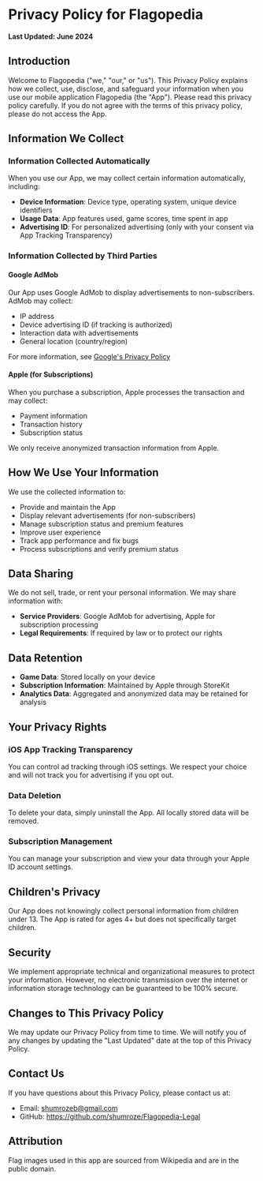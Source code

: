 # Privacy Policy for Flagopedia

**Last Updated: June 2024**

## Introduction

Welcome to Flagopedia ("we," "our," or "us"). This Privacy Policy explains how we collect, use, disclose, and safeguard your information when you use our mobile application Flagopedia (the "App"). Please read this privacy policy carefully. If you do not agree with the terms of this privacy policy, please do not access the App.

## Information We Collect

### Information Collected Automatically

When you use our App, we may collect certain information automatically, including:

- **Device Information**: Device type, operating system, unique device identifiers
- **Usage Data**: App features used, game scores, time spent in app
- **Advertising ID**: For personalized advertising (only with your consent via App Tracking Transparency)

### Information Collected by Third Parties

#### Google AdMob
Our App uses Google AdMob to display advertisements to non-subscribers. AdMob may collect:
- IP address
- Device advertising ID (if tracking is authorized)
- Interaction data with advertisements
- General location (country/region)

For more information, see [Google's Privacy Policy](https://policies.google.com/privacy)

#### Apple (for Subscriptions)
When you purchase a subscription, Apple processes the transaction and may collect:
- Payment information
- Transaction history
- Subscription status

We only receive anonymized transaction information from Apple.

## How We Use Your Information

We use the collected information to:
- Provide and maintain the App
- Display relevant advertisements (for non-subscribers)
- Manage subscription status and premium features
- Improve user experience
- Track app performance and fix bugs
- Process subscriptions and verify premium status

## Data Sharing

We do not sell, trade, or rent your personal information. We may share information with:

- **Service Providers**: Google AdMob for advertising, Apple for subscription processing
- **Legal Requirements**: If required by law or to protect our rights

## Data Retention

- **Game Data**: Stored locally on your device
- **Subscription Information**: Maintained by Apple through StoreKit
- **Analytics Data**: Aggregated and anonymized data may be retained for analysis

## Your Privacy Rights

### iOS App Tracking Transparency
You can control ad tracking through iOS settings. We respect your choice and will not track you for advertising if you opt out.

### Data Deletion
To delete your data, simply uninstall the App. All locally stored data will be removed.

### Subscription Management
You can manage your subscription and view your data through your Apple ID account settings.

## Children's Privacy

Our App does not knowingly collect personal information from children under 13. The App is rated for ages 4+ but does not specifically target children.

## Security

We implement appropriate technical and organizational measures to protect your information. However, no electronic transmission over the internet or information storage technology can be guaranteed to be 100% secure.

## Changes to This Privacy Policy

We may update our Privacy Policy from time to time. We will notify you of any changes by updating the "Last Updated" date at the top of this Privacy Policy.

## Contact Us

If you have questions about this Privacy Policy, please contact us at:
- Email: shumrozeb@gmail.com
- GitHub: https://github.com/shumroze/Flagopedia-Legal

## Attribution

Flag images used in this app are sourced from Wikipedia and are in the public domain. 